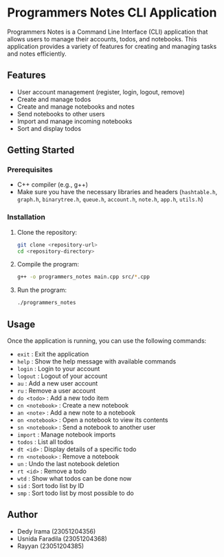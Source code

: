 # Programmers Notes CLI Application

Programmers Notes is a Command Line Interface (CLI) application that allows users to manage their accounts, todos, and notebooks. This application provides a variety of features for creating and managing tasks and notes efficiently.

## Features

- User account management (register, login, logout, remove)
- Create and manage todos
- Create and manage notebooks and notes
- Send notebooks to other users
- Import and manage incoming notebooks
- Sort and display todos

## Getting Started

### Prerequisites

- C++ compiler (e.g., g++)
- Make sure you have the necessary libraries and headers (`hashtable.h`, `graph.h`, `binarytree.h`, `queue.h`, `account.h`, `note.h`, `app.h`, `utils.h`)

### Installation

1. Clone the repository:
    ```sh
    git clone <repository-url>
    cd <repository-directory>
    ```

2. Compile the program:
    ```sh
    g++ -o programmers_notes main.cpp src/*.cpp
    ```

3. Run the program:
    ```sh
    ./programmers_notes
    ```

## Usage

Once the application is running, you can use the following commands:

- `exit`          : Exit the application
- `help`          : Show the help message with available commands
- `login`         : Login to your account
- `logout`        : Logout of your account
- `au`            : Add a new user account
- `ru`            : Remove a user account
- `do <todo>`     : Add a new todo item
- `cn <notebook>` : Create a new notebook
- `an <note>`     : Add a new note to a notebook
- `on <notebook>` : Open a notebook to view its contents
- `sn <notebook>` : Send a notebook to another user
- `import`        : Manage notebook imports
- `todos`         : List all todos
- `dt <id>`       : Display details of a specific todo
- `rn <notebook>` : Remove a notebook
- `un`            : Undo the last notebook deletion
- `rt <id>`       : Remove a todo
- `wtd`           : Show what todos can be done now
- `sid`           : Sort todo list by ID
- `smp`           : Sort todo list by most possible to do

## Author
- Dedy Irama (23051204356)
- Usnida Faradila (23051204368)
- Rayyan (23051204385)